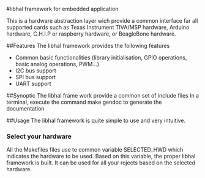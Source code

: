 
#libhal framework for embedded application

This is a hardware abstraction layer wich provide a common interface far all supported cards such as Texas Instrument TIVA/MSP hardware, Arduino hardware, C.H.I.P or raspberry hardware, or BeagleBone hardware.

##Features
The libhal framework provides the following features
* Common basic functionalities (library initialisation, GPIO operations, basic analog operations, PWM...)
* I2C bus support
* SPI bus support
* UART support

##Synoptic
The libhal frame work provide a common set of include files
In a terminal, execute the command make gendoc to generate the documentation

##Usage
The libhal framework is quite simple to use and very intuitive.

### Select your hardware
All the Makefiles files use te common variable SELECTED_HWD which indicates the hardware to be used. Based on this variable, the proper libhal framework is built. It can be used for all your rojects based on the selected hardware.
